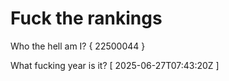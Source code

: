 # Fuck the rankings

Who the hell am I?
{ 22500044 }

What fucking year is it?
[ 2025-06-27T07:43:20Z ]
